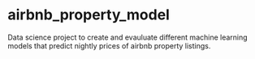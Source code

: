 # airbnb_property_model
Data science project to create and evauluate different machine learning models that predict nightly prices of airbnb property listings.
